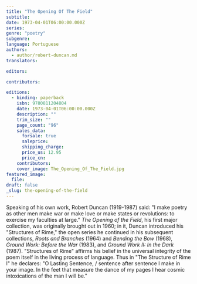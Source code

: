 ```yaml
---
title: "The Opening Of The Field"
subtitle:
date: 1973-04-01T06:00:00.000Z
series:
genre: "poetry"
subgenre:
language: Portuguese
authors:
  - author/robert-duncan.md
translators:

editors:

contributors:

editions:
  - binding: paperback
    isbn: 9780811204804
    date: 1973-04-01T06:00:00.000Z
    description: ""
    trim_size: ""
    page_count: "96"
    sales_data:
      forsale: true
      saleprice:
      shipping_charge:
      price_us: 12.95
      price_cn:
    contributors:
    cover_image: The_Opening_Of_The_Field.jpg
featured_image:
  file:
draft: false
_slug: the-opening-of-the-field
---
```


Speaking of his own work, Robert Duncan (1919-1987) said: "I make poetry as other men make war or make love or make states or revolutions: to exercise my faculties at large." _The Opening of the Field_, his first major collection, was originally brought out in 1960; in it, Duncan introduced his "Structures of Rime," the open series he continued in his subsequent collections, _Roots and Branches_ (1964) and _Bending the Bow_ (1968), _Ground Work: Before the War_ (1983), and _Ground Work II: In the Dark_ (1987). "Structures of Rime" affirms his belief in the universal integrity of the poem itself in the living process of language. Thus in "The Structure of Rime I" he declares: "O Lasting Sentence, / sentence after sentence I make in your image. In the feet that measure the dance of my pages I hear cosmic intoxications of the man I will be."

